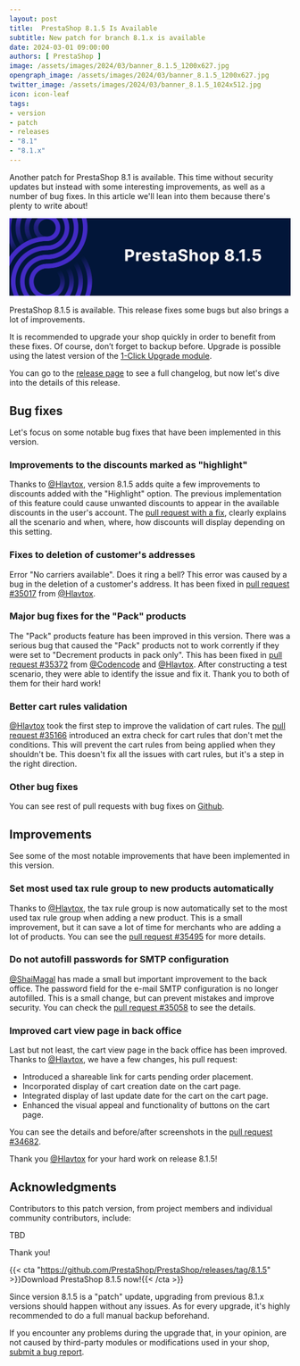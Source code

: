 ```yaml
---
layout: post
title:  PrestaShop 8.1.5 Is Available
subtitle: New patch for branch 8.1.x is available
date: 2024-03-01 09:00:00
authors: [ PrestaShop ]
image: /assets/images/2024/03/banner_8.1.5_1200x627.jpg
opengraph_image: /assets/images/2024/03/banner_8.1.5_1200x627.jpg
twitter_image: /assets/images/2024/03/banner_8.1.5_1024x512.jpg
icon: icon-leaf
tags:
- version
- patch
- releases
- "8.1"
- "8.1.x"
---
```


Another patch for PrestaShop 8.1 is available. This time without security updates but instead with some interesting improvements, as well as a number of bug fixes. In this article we'll lean into them because there's plenty to write about!

![8.1.5 is available!](/assets/images/2024/03/banner_8.1.5_1534x424.jpg)

PrestaShop 8.1.5 is available. This release fixes some bugs but also brings a lot of improvements. 

It is recommended to upgrade your shop quickly in order to benefit from these fixes. Of course, don’t forget to backup before. Upgrade is possible using the latest version of the [1-Click Upgrade module](https://github.com/PrestaShop/autoupgrade/releases/).

You can go to the [release page](https://github.com/PrestaShop/PrestaShop/releases/tag/8.1.5) to see a full changelog, but now let's dive into the details of this release.

## Bug fixes

Let's focus on some notable bug fixes that have been implemented in this version.

### Improvements to the discounts marked as "highlight"

Thanks to [@Hlavtox](https://github.com/Hlavtox), version 8.1.5 adds quite a few improvements to discounts added with the "Highlight" option. The previous implementation of this feature could cause unwanted discounts to appear in the available discounts in the user's account. The [pull request with a fix](https://github.com/PrestaShop/PrestaShop/pull/35464), clearly explains all the scenario and when, where, how discounts will display depending on this setting.

### Fixes to deletion of customer's addresses

Error "No carriers available". Does it ring a bell? This error was caused by a bug in the deletion of a customer's address. It has been fixed in [pull request #35017](https://github.com/PrestaShop/PrestaShop/pull/35017) from [@Hlavtox](https://github.com/Hlavtox).

### Major bug fixes for the "Pack" products

The "Pack" products feature has been improved in this version. There was a serious bug that caused the "Pack" products not to work corrently if they were set to "Decrement products in pack only". This has been fixed in [pull request #35372](https://github.com/PrestaShop/PrestaShop/pull/35372) from [@Codencode](https://github.com/Codencode) and [@Hlavtox](https://github.com/Hlavtox). After constructing a test scenario, they were able to identify the issue and fix it. Thank you to both of them for their hard work!

### Better cart rules validation

[@Hlavtox](https://github.com/Hlavtox) took the first step to improve the validation of cart rules. The [pull request #35166](https://github.com/PrestaShop/PrestaShop/pull/35166) introduced an extra check for cart rules that don't met the conditions. This will prevent the cart rules from being applied when they shouldn't be. This doesn't fix all the issues with cart rules, but it's a step in the right direction.

### Other bug fixes

You can see rest of pull requests with bug fixes on [Github](https://github.com/PrestaShop/PrestaShop/pulls?q=is%3Apr+is%3Amerged+milestone%3A8.1.5+label%3A%22Bug+fix%22).

## Improvements

See some of the most notable improvements that have been implemented in this version.

### Set most used tax rule group to new products automatically

Thanks to [@Hlavtox](https://github.com/Hlavtox), the tax rule group is now automatically set to the most used tax rule group when adding a new product. This is a small improvement, but it can save a lot of time for merchants who are adding a lot of products. You can see the [pull request #35495](https://github.com/PrestaShop/PrestaShop/pull/35495) for more details.

### Do not autofill passwords for SMTP configuration

[@ShaiMagal](https://github.com/ShaiMagal) has made a small but important improvement to the back office. The password field for the e-mail SMTP configuration is no longer autofilled. This is a small change, but can prevent mistakes and improve security. You can check the [pull request #35058](https://github.com/PrestaShop/PrestaShop/pull/35058) to see the details.

### Improved cart view page in back office

Last but not least, the cart view page in the back office has been improved. Thanks to [@Hlavtox](https://github.com/PrestaShop/PrestaShop/pull/34682), we have a few changes, his pull request:

* Introduced a shareable link for carts pending order placement.
* Incorporated display of cart creation date on the cart page.
* Integrated display of last update date for the cart on the cart page.
* Enhanced the visual appeal and functionality of buttons on the cart page.

You can see the details and before/after screenshots in the [pull request #34682](https://github.com/PrestaShop/PrestaShop/pull/34682).

Thank you [@Hlavtox](https://github.com) for your hard work on release 8.1.5!

## Acknowledgments

Contributors to this patch version, from project members and individual community contributors, include:

TBD

Thank you!

{{< cta "https://github.com/PrestaShop/PrestaShop/releases/tag/8.1.5" >}}Download PrestaShop 8.1.5 now!{{< /cta >}}

Since version 8.1.5 is a "patch" update, upgrading from previous 8.1.x versions should happen without any issues. As for every upgrade, it's highly recommended to do a full manual backup beforehand.

If you encounter any problems during the upgrade that, in your opinion, are not caused by third-party modules or modifications used in your shop, [submit a bug report](https://www.prestashop-project.org/get-involved/report-issues/).
